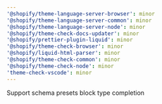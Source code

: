 ```yaml
---
'@shopify/theme-language-server-browser': minor
'@shopify/theme-language-server-common': minor
'@shopify/theme-language-server-node': minor
'@shopify/theme-check-docs-updater': minor
'@shopify/prettier-plugin-liquid': minor
'@shopify/theme-check-browser': minor
'@shopify/liquid-html-parser': minor
'@shopify/theme-check-common': minor
'@shopify/theme-check-node': minor
'theme-check-vscode': minor
---
```


Support schema presets block type completion
